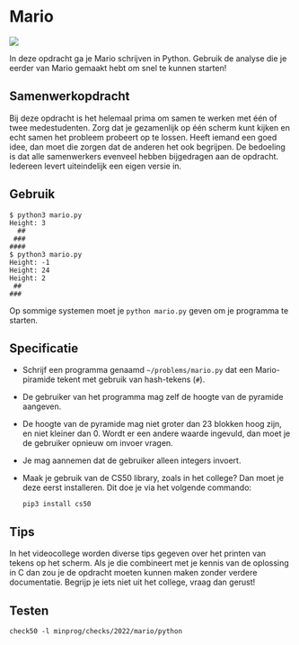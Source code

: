 # Mario

![](../../mario/less/pyramid.png)

In deze opdracht ga je Mario schrijven in Python. Gebruik de analyse die je eerder van Mario gemaakt hebt om snel te kunnen starten!

## Samenwerkopdracht

Bij deze opdracht is het helemaal prima om samen te werken met één of twee medestudenten. Zorg dat je gezamenlijk op één scherm kunt kijken en echt samen het probleem probeert op te lossen. Heeft iemand een goed idee, dan moet die zorgen dat de anderen het ook begrijpen. De bedoeling is dat alle samenwerkers evenveel hebben bijgedragen aan de opdracht. Iedereen levert uiteindelijk een eigen versie in.

## Gebruik

    $ python3 mario.py
    Height: 3
      ##
     ###
    ####
    $ python3 mario.py
    Height: -1
    Height: 24
    Height: 2
     ##
    ###

Op sommige systemen moet je `python mario.py` geven om je programma te starten.

## Specificatie

-   Schrijf een programma genaamd `~/problems/mario.py` dat een Mario-piramide tekent met gebruik van hash-tekens (`#`).

-   De gebruiker van het programma mag zelf de hoogte van de pyramide aangeven.

-   De hoogte van de pyramide mag niet groter dan 23 blokken hoog zijn, en niet kleiner dan 0. Wordt er een andere waarde ingevuld, dan moet je de gebruiker opnieuw om invoer vragen.

-   Je mag aannemen dat de gebruiker alleen integers invoert.

-   Maak je gebruik van de CS50 library, zoals in het college? Dan moet je deze eerst installeren. Dit doe je via het volgende commando:

        pip3 install cs50

## Tips

In het videocollege worden diverse tips gegeven over het printen van tekens op het scherm. Als je die combineert met je kennis van de oplossing in C dan zou je de opdracht moeten kunnen maken zonder verdere documentatie. Begrijp je iets niet uit het college, vraag dan gerust!

## Testen

    check50 -l minprog/checks/2022/mario/python
